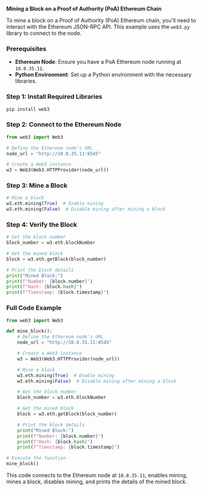 **Mining a Block on a Proof of Authority (PoA) Ethereum Chain**

To mine a block on a Proof of Authority (PoA) Ethereum chain, you'll need to interact with the Ethereum JSON-RPC API. This example uses the `web3.py` library to connect to the node.

### Prerequisites

- **Ethereum Node**: Ensure you have a PoA Ethereum node running at `10.0.35.11`.
- **Python Environment**: Set up a Python environment with the necessary libraries.

### Step 1: Install Required Libraries

```bash
pip install web3
```

### Step 2: Connect to the Ethereum Node

```python
from web3 import Web3

# Define the Ethereum node's URL
node_url = "http://10.0.35.11:8545"

# Create a Web3 instance
w3 = Web3(Web3.HTTPProvider(node_url))
```

### Step 3: Mine a Block

```python
# Mine a block
w3.eth.mining(True)  # Enable mining
w3.eth.mining(False)  # Disable mining after mining a block
```

### Step 4: Verify the Block

```python
# Get the block number
block_number = w3.eth.blockNumber

# Get the mined block
block = w3.eth.getBlock(block_number)

# Print the block details
print("Mined Block:")
print(f"Number: {block.number}")
print(f"Hash: {block.hash}")
print(f"Timestamp: {block.timestamp}")
```

### Full Code Example

```python
from web3 import Web3

def mine_block():
    # Define the Ethereum node's URL
    node_url = "http://10.0.35.11:8545"

    # Create a Web3 instance
    w3 = Web3(Web3.HTTPProvider(node_url))

    # Mine a block
    w3.eth.mining(True)  # Enable mining
    w3.eth.mining(False)  # Disable mining after mining a block

    # Get the block number
    block_number = w3.eth.blockNumber

    # Get the mined block
    block = w3.eth.getBlock(block_number)

    # Print the block details
    print("Mined Block:")
    print(f"Number: {block.number}")
    print(f"Hash: {block.hash}")
    print(f"Timestamp: {block.timestamp}")

# Execute the function
mine_block()
```

This code connects to the Ethereum node at `10.0.35.11`, enables mining, mines a block, disables mining, and prints the details of the mined block.